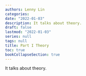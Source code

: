 ```yaml
---
authors: Lenny Lin
categories:
date: "2022-01-03"
description: It talks about theory.
draft: false
lastmod: "2022-01-03"
series: null
tags: null
title: Part I Theory
toc: true
bookCollapseSection: true
---
```


It talks about theory.

<!--more-->

